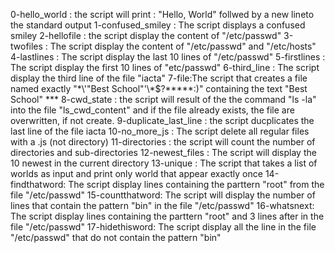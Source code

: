 0-hello_world : the script will print : "Hello, World" follwed by a new lineto the standard output
1-confused_smiley : The script displays a confused smiley
2-hellofile : the script display the content of "/etc/passwd"
3-twofiles : The script display the content of "/etc/passwd" and "/etc/hosts"
4-lastlines : The script display the last 10 lines of "/etc/passwd"
5-firstlines : The script display the first 10 lines of "etc/passwd"
6-third_line : The script display the third line of the file "iacta" 
7-file:The script that creates a file named exactly "\*\\'"Best School"\'\\*$\?\*\*\*\*\*:)" containing the text "Best School" ***
8-cwd_state : the script will result of the the command "ls -la" into the file "ls_cwd_content" and if the file already exists, the file are overwritten, if not create.
9-duplicate_last_line : the script ducplicates the last line of the file iacta
10-no_more_js : The script delete all regular files with a .js (not directory)
11-directories : the script will count the number of directories and sub-directories
12-newest_files : The script will display the 10 newest in the current directory
13-unique : The script that takes a list of worlds as input and print only world that appear exactly once
14-findthatword: The script display lines containing the parttern "root" from the file "/etc/passwd"
15-countthatword: The script will display the number of lines that contain the pattern "bin" in the file "/etc/passwd"
16-whatsnext: The script display lines containing the parttern "root" and 3 lines after in the file "/etc/passwd"
17-hidethisword: The script display all the line  in the file "/etc/passwd" that do not contain the pattern "bin"
